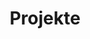 ---
title: Projekte
lang: de
layout: paginator
permalink: /projekte
pagination:
    enabled: true
    collection: projekte
---